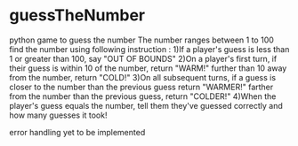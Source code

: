 # guessTheNumber
python game to guess the number
The number ranges between 1 to 100
find the number using following instruction :
1)If a player's guess is less than 1 or greater than 100, say "OUT OF BOUNDS"
2)On a player's first turn, if their guess is within 10 of the number, return "WARM!" further than 10 away from the number, return "COLD!"
3)On all subsequent turns, if a guess is closer to the number than the previous guess return "WARMER!" farther from the number than the previous guess, return "COLDER!"
4)When the player's guess equals the number, tell them they've guessed correctly and how many guesses it took!

error handling yet to be implemented
